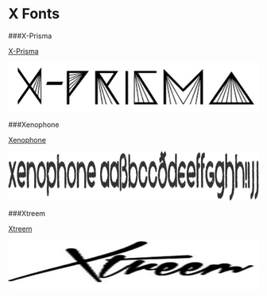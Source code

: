 # X Fonts

###X-Prisma

[X-Prisma](../../Fonts/X/x_prisma)

<img src="X-Prisma.png" width="710" height="100" />

###Xenophone

[Xenophone](../../Fonts/X/Xenophone)

<img src="Xenophone.png" width="710" height="100" />

###Xtreem

[Xtreem](../../Fonts/X/xtreem)

<img src="Xtreem.png" width="710" height="100" />
